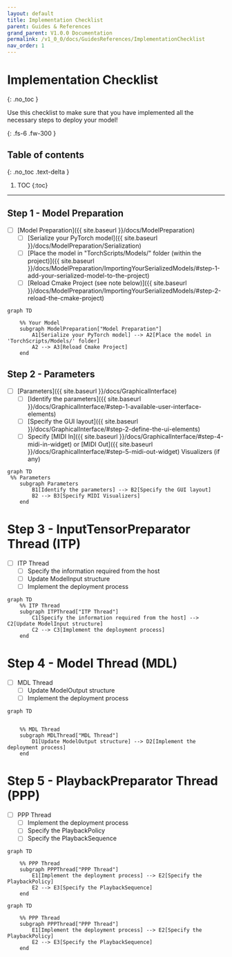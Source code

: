 ```yaml
---
layout: default
title: Implementation Checklist
parent: Guides & References
grand_parent: V1.0.0 Documentation
permalink: /v1_0_0/docs/GuidesReferences/ImplementationChecklist
nav_order: 1
---
```


# Implementation Checklist
{: .no_toc }

Use this checklist to make sure that you have implemented all the necessary steps to deploy your model!

{: .fs-6 .fw-300 }

## Table of contents
{: .no_toc .text-delta }

1. TOC
{:toc}

---

## Step 1 - Model Preparation
- [ ] [Model Preparation]({{ site.baseurl }}/docs/ModelPreparation)
  - [ ] [Serialize your PyTorch model]({{ site.baseurl }}/docs/ModelPreparation/Serialization)
  - [ ] [Place the model in "TorchScripts/Models/" folder (within the project)]({{ site.baseurl }}/docs/ModelPreparation/ImportingYourSerializedModels/#step-1-add-your-serialized-model-to-the-project) 
  - [ ] [Reload Cmake Project (see note below)]({{ site.baseurl }}/docs/ModelPreparation/ImportingYourSerializedModels/#step-2-reload-the-cmake-project) 

```mermaid
graph TD

    %% Your Model
    subgraph ModelPreparation["Model Preparation"]
        A1[Serialize your PyTorch model] --> A2[Place the model in 'TorchScripts/Models/' folder]
        A2 --> A3[Reload Cmake Project]
    end
```

## Step 2 - Parameters

- [ ] [Parameters]({{ site.baseurl }}/docs/GraphicalInterface)
  - [ ] [Identify the parameters]({{ site.baseurl }}/docs/GraphicalInterface/#step-1-available-user-interface-elements)
  - [ ] [Specify the GUI layout]({{ site.baseurl }}/docs/GraphicalInterface/#step-2-define-the-ui-elements)
  - [ ] Specify [MIDI In]({{ site.baseurl }}/docs/GraphicalInterface/#step-4-midi-in-widget) or [MIDI Out]({{ site.baseurl }}/docs/GraphicalInterface/#step-5-midi-out-widget) Visualizers (if any)

```mermaid
graph TD
 %% Parameters
    subgraph Parameters
        B1[Identify the parameters] --> B2[Specify the GUI layout]
        B2 --> B3[Specify MIDI Visualizers]
    end
```

# Step 3 - InputTensorPreparator Thread (ITP)
- [ ] ITP Thread
  - [ ] Specify the information required from the host
  - [ ] Update ModelInput structure
  - [ ] Implement the deployment process

```mermaid
graph TD
    %% ITP Thread
    subgraph ITPThread["ITP Thread"]
        C1[Specify the information required from the host] --> C2[Update ModelInput structure]
        C2 --> C3[Implement the deployment process]
    end
```

# Step 4 - Model Thread (MDL)
- [ ] MDL Thread
  - [ ] Update ModelOutput structure
  - [ ] Implement the deployment process

```mermaid
graph TD


    %% MDL Thread
    subgraph MDLThread["MDL Thread"]
        D1[Update ModelOutput structure] --> D2[Implement the deployment process]
    end
```

# Step 5 - PlaybackPreparator Thread (PPP)
- [ ] PPP Thread
  - [ ] Implement the deployment process
  - [ ] Specify the PlaybackPolicy
  - [ ] Specify the PlaybackSequence

```mermaid
graph TD

    %% PPP Thread
    subgraph PPPThread["PPP Thread"]
        E1[Implement the deployment process] --> E2[Specify the PlaybackPolicy]
        E2 --> E3[Specify the PlaybackSequence]
    end
```

```mermaid
graph TD

    %% PPP Thread
    subgraph PPPThread["PPP Thread"]
        E1[Implement the deployment process] --> E2[Specify the PlaybackPolicy]
        E2 --> E3[Specify the PlaybackSequence]
    end
```
